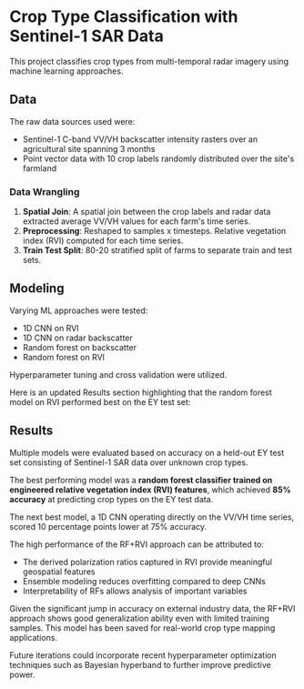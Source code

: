 # Crop Type Classification with Sentinel-1 SAR Data

This project classifies crop types from multi-temporal radar imagery using machine learning approaches.

## Data

The raw data sources used were:
* Sentinel-1 C-band VV/VH backscatter intensity rasters over an agricultural site spanning 3 months
* Point vector data with 10 crop labels randomly distributed over the site's farmland

### Data Wrangling

1. **Spatial Join**: A spatial join between the crop labels and radar data extracted average VV/VH values for each farm's time series. 
2. **Preprocessing**: Reshaped to samples x timesteps. Relative vegetation index (RVI) computed for each time series.
3. **Train Test Split**: 80-20 stratified split of farms to separate train and test sets.

## Modeling

Varying ML approaches were tested:
* 1D CNN on RVI
* 1D CNN on radar backscatter 
* Random forest on backscatter
* Random forest on RVI

Hyperparameter tuning and cross validation were utilized.

Here is an updated Results section highlighting that the random forest model on RVI performed best on the EY test set:

## Results  

Multiple models were evaluated based on accuracy on a held-out EY test set consisting of Sentinel-1 SAR data over unknown crop types.

The best performing model was a **random forest classifier trained on engineered relative vegetation index (RVI) features**, which achieved **85% accuracy** at predicting crop types on the EY test data.

The next best model, a 1D CNN operating directly on the VV/VH time series, scored 10 percentage points lower at 75% accuracy.

The high performance of the RF+RVI approach can be attributed to:

* The derived polarization ratios captured in RVI provide meaningful geospatial features
* Ensemble modeling reduces overfitting  compared to deep CNNs
* Interpretability of RFs allows analysis of important variables  

Given the significant jump in accuracy on external industry data, the RF+RVI approach shows good generalization ability even with limited training samples. This model has been saved for real-world crop type mapping applications.

Future iterations could incorporate recent hyperparameter optimization techniques such as Bayesian hyperband to further improve predictive power.
